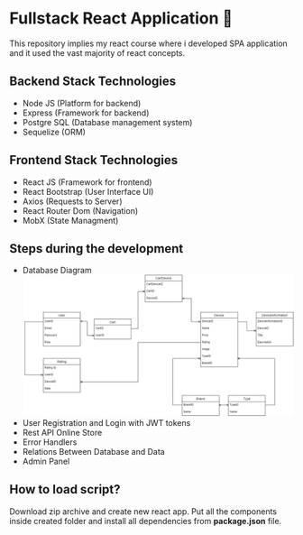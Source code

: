 # Fullstack React Application :rocket:

This repository implies my react course where i developed SPA application and it used the vast majority of react concepts.

## Backend Stack Technologies
* Node JS (Platform for backend)
* Express (Framework for backend)
* Postgre SQL (Database management system)
* Sequelize (ORM)

## Frontend Stack Technologies
* React JS (Framework for frontend)
* React Bootstrap (User Interface UI)
* Axios (Requests to Server)
* React Router Dom (Navigation)
* MobX (State Managment)

## Steps during the development

* Database Diagram
![alt text](https://github.com/dmitriyhulpe/Store/blob/main/base/Store%20Diagram.png)
* User Registration and Login with JWT tokens
* Rest API Online Store
* Error Handlers
* Relations Between Database and Data
* Admin Panel

## How to load script?

Download zip archive and create new react app. Put all the components inside created folder and install all dependencies from **package.json** file.
